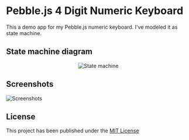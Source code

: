 # Pebble.js 4 Digit Numeric Keyboard
This a demo app for my Pebble.js numeric keyboard. I've modeled it as state machine.

## State machine diagram

<p align="center">
  <img src="http://i.imgur.com/gsMCYH5.png" alt="State machine">
</p>

## Screenshots

<img align="center" src="http://i.imgur.com/wksPZPe.png" alt="Screenshots">

## License

This project has been published under the [MIT License](https://github.com/iAbadia/Pebble-4-Digit-Num-Keyboard/blob/master/LICENSE)
